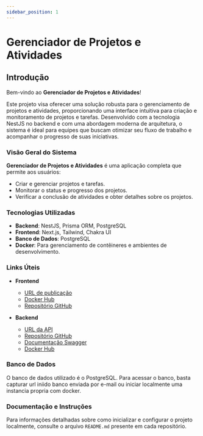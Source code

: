 ```yaml
---
sidebar_position: 1
---
```


# Gerenciador de Projetos e Atividades

## Introdução

Bem-vindo ao **Gerenciador de Projetos e Atividades**!

Este projeto visa oferecer uma solução robusta para o gerenciamento de projetos e atividades, proporcionando uma interface intuitiva para criação e monitoramento de projetos e tarefas. Desenvolvido com a tecnologia NestJS no backend e com uma abordagem moderna de arquitetura, o sistema é ideal para equipes que buscam otimizar seu fluxo de trabalho e acompanhar o progresso de suas iniciativas.

### Visão Geral do Sistema

**Gerenciador de Projetos e Atividades** é uma aplicação completa que permite aos usuários:

- Criar e gerenciar projetos e tarefas.
- Monitorar o status e progresso dos projetos.
- Verificar a conclusão de atividades e obter detalhes sobre os projetos.

### Tecnologias Utilizadas

- **Backend**: NestJS, Prisma ORM, PostgreSQL
- **Frontend**: Next.js, Tailwind, Chakra UI
- **Banco de Dados**: PostgreSQL
- **Docker**: Para gerenciamento de contêineres e ambientes de desenvolvimento.

### Links Úteis

- **Frontend**

  - [URL de publicação](https://managment-tasks-frontend-latest.onrender.com)
  - [Docker Hub](https://hub.docker.com/r/danielfigueiredo/managment-tasks-frontend)
  - [Repositório GitHub](https://github.com/DevFigueiredo/managment-tasks-frontend)

- **Backend**
  - [URL da API](https://managment-tasks-backend-latest.onrender.com)
  - [Repositório GitHub](https://github.com/DevFigueiredo/managment-tasks-backend)
  - [Documentação Swagger](https://managment-tasks-backend-latest.onrender.com/docs)
  - [Docker Hub](https://hub.docker.com/r/danielfigueiredo/managment-tasks-backend)

### Banco de Dados

O banco de dados utilizado é o PostgreSQL. Para acessar o banco, basta capturar url iniido banco enviada por e-mail ou iniciar localmente uma instancia propria com docker.

### Documentação e Instruções

Para informações detalhadas sobre como inicializar e configurar o projeto localmente, consulte o arquivo `README.md` presente em cada repositório.
